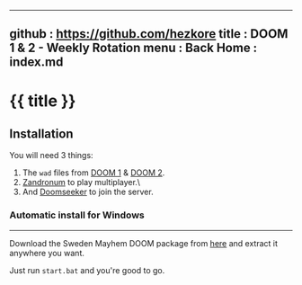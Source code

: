 -----------------------------------------------------------------------------
github  : https://github.com/hezkore
title   : DOOM 1 & 2 - Weekly Rotation
menu    :
  Back Home  : index.md
-----------------------------------------------------------------------------

# {{ title }}

## Installation
You will need 3 things:
1. The `wad` files from [DOOM 1](https://skumrask.se/files/doom/base/DOOM.WAD) & [DOOM 2](https://skumrask.se/files/doom/base/DOOM2.WAD).
2. [Zandronum](https://zandronum.com) to play multiplayer.\
3. And [Doomseeker](https://doomseeker.drdteam.org) to join the server.

### Automatic install for Windows
---
Download the Sweden Mayhem DOOM package from [here](https://skumrask.se/files/zandronum/zandronum.zip) and extract it anywhere you want.

Just run `start.bat` and you're good to go.